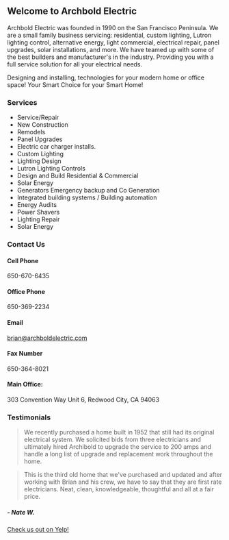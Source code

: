## Welcome to Archbold Electric

Archbold Electric was founded in 1990 on the San Francisco Peninsula. We are a small family business servicing: residential, custom lighting, Lutron lighting control, alternative energy, light commercial, electrical repair, panel upgrades, solar installations, and more. We have teamed up with some of the best builders and manufacturer's in the industry. Providing you with a full service solution for all your electrical needs. 

Designing and installing, technologies for your modern home or office space! Your Smart Choice for your Smart Home!

### Services

- Service/Repair
- New Construction
- Remodels
- Panel Upgrades
- Electric car charger installs.
- Custom Lighting
- Lighting Design
- Lutron Lighting Controls
- Design and Build Residential & Commercial
- Solar Energy
- Generators Emergency backup and Co Generation
- Integrated building systems / Building automation
- Energy Audits
- Power Shavers 
- Lighting Repair
- Solar Energy

### Contact Us

#### Cell Phone

650-670-6435

#### Office Phone

650-369-2234

#### Email

brian@archboldelectric.com

#### Fax Number

650-364-8021

#### Main Office:
303 Convention Way Unit 6,
Redwood City, CA 94063

### Testimonials

> We recently purchased a home built in 1952 that still had its original electrical system. We solicited bids from three electricians and ultimately hired Archibold to upgrade the service to 200 amps and handle a long list of upgrade and replacement work throughout the home.

> This is the third old home that we've purchased and updated and after working with Brian and his crew, we have to say that they are first rate electricians.  Neat, clean, knowledgeable, thoughtful and all at a fair price.

##### - Nate W.

[Check us out on Yelp!](https://www.yelp.com/biz/archbold-electric-inc-redwood-city-2)
